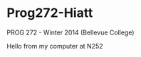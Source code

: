 Prog272-Hiatt
=============

PROG 272 - Winter 2014 (Bellevue College)

Hello from my computer at N252

